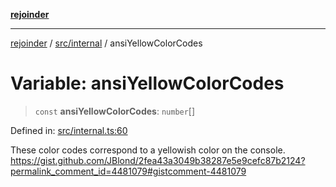 [**rejoinder**](../../../README.md)

***

[rejoinder](../../../README.md) / [src/internal](../README.md) / ansiYellowColorCodes

# Variable: ansiYellowColorCodes

> `const` **ansiYellowColorCodes**: `number`[]

Defined in: [src/internal.ts:60](https://github.com/Xunnamius/rejoinder/blob/03e489ef814eb76375bd7c5b909232208414323d/src/internal.ts#L60)

These color codes correspond to a yellowish color on the console.
https://gist.github.com/JBlond/2fea43a3049b38287e5e9cefc87b2124?permalink_comment_id=4481079#gistcomment-4481079
